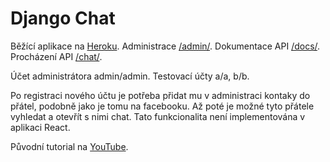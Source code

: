 # Django Chat

Běžící aplikace na [Heroku](http://cryptic-plains-09325.herokuapp.com). 
Administrace [/admin/](http://cryptic-plains-09325.herokuapp.com/admin/).
Dokumentace API [/docs/](http://cryptic-plains-09325.herokuapp.com/docs/). 
Procházení API  [/chat/](http://cryptic-plains-09325.herokuapp.com/chat/).

Účet administrátora admin/admin.
Testovací účty a/a, b/b.

Po registraci nového účtu je potřeba přidat mu v administraci kontaky do přátel, podobně jako je tomu na facebooku. Až poté je možné tyto přátele vyhledat a otevřít s nimi chat. Tato funkcionalita není implementována v aplikaci React.

Původní tutorial na [YouTube](https://www.youtube.com/playlist?list=PLLRM7ROnmA9EnQmnfTgUzCfzbbnc-oEbZ).